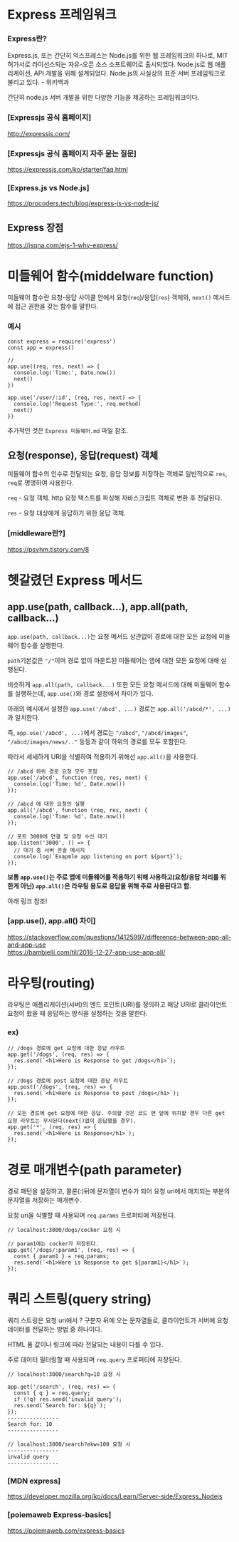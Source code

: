 # Express 프레임워크

### Express란?

Express.js, 또는 간단히 익스프레스는 Node.js를 위한 웹 프레임워크의 하나로, MIT 허가서로 라이선스되는 자유-오픈 소스 소프트웨어로 출시되었다. Node.js로 웹 애플리케이션, API 개발을 위해 설계되었다. Node.js의 사실상의 표준 서버 프레임워크로 불리고 있다. - 위키백과

간단히 node.js 서버 개발을 위한 다양한 기능을 제공하는 프레임워크이다.

<!-- Express 사용 이유? -->

### [Expressjs 공식 홈페이지]
http://expressjs.com/

### [Expressjs 공식 홈페이지 자주 묻는 질문]
https://expressjs.com/ko/starter/faq.html

### [Express.js vs Node.js]
https://procoders.tech/blog/express-js-vs-node-js/


## Express 장점

https://jsqna.com/ejs-1-why-express/


# 미들웨어 함수(middelware function)

미들웨어 함수란 요청-응답 사이클 안에서 요청(`req`)/응답(`res`) 객체와, `next()` 메서드에 접근 권한을 갖는 함수를 말한다. 

### 예시
```
const express = require('express')
const app = express()

// 
app.use((req, res, next) => {
  console.log('Time:', Date.now())
  next()
})

app.use('/user/:id', (req, res, next) => {
  console.log('Request Type:', req.method)
  next()
})
```

추가적인 것은 `Express 미들웨어.md` 파일 참조.

## 요청(response), 응답(request) 객체

미들웨어 함수의 인수로 전달되는 요청, 응답 정보를 저장하는 객체로 일반적으로 `res`, `req`로 명명하여 사용한다.

`req` - 요청 객체. http 요청 텍스트를 파싱해 자바스크립트 객체로 변환 후 전달된다.<br>

`res` - 요청 대상에게 응답하기 위한 응답 객체.<br>


### [middleware란?]

https://psyhm.tistory.com/8


# 헷갈렸던 Express 메서드
## app.use(path, callback...),  app.all(path, callback...)
`app.use(path, callback...)`는 요청 메서드 상관없이 경로에 대한 모든 요청에 미들웨어 함수를 실행한다.

`path`기본값은 `"/"`이며 경로 없이 마운트된 미들웨어는 앱에 대한 모든 요청에 ​​대해 실행된다.

비슷하게 `app.all(path, callback...)` 또한 모든 요청 메서드에 대해 미들웨어 함수를 실행하는데, `app.use()`와 경로 설정에서 차이가 있다.

아래의 예시에서 설정한 `app.use('/abcd', ...)` 경로는 `app.all('/abcd/*', ...)`과 일치한다.

즉, `app.use('/abcd', ...)`에서 경로는 `"/abcd"`, `"/abcd/images"`, `"/abcd/images/news/.."` 등등과 같이 하위의 경로를 모두 포함한다. 

따라서 세세하게 URI을 식별하여 적용하기 위해선 `app.all()`을 사용한다.

```
// /abcd 하위 경로 요청 모두 포함
app.use('/abcd', function (req, res, next) {
  console.log('Time: %d', Date.now())
});

// /abcd 에 대한 요청만 실행
app.all('/abcd', function (req, res, next) {
  console.log('Time: %d', Date.now())
});

// 포트 3000에 연결 및 요청 수신 대기
app.listen('3000', () => {
  // 대기 중 서버 콘솔 메시지
  console.log(`Exapmle app listening on port ${port}`);
});
```
**보통 `app.use()`는 주로 앱에 미들웨어를 적용하기 위해 사용하고(요청/응답 처리를 위한게 아닌) `app.all()`은 라우팅 용도로 응답을 위해 주로 사용된다고 함.**

아래 링크 참조!

### [app.use(), app.all() 차이]
https://stackoverflow.com/questions/14125997/difference-between-app-all-and-app-use <br>
https://bambielli.com/til/2016-12-27-app-use-app-all/

# 라우팅(routing)

라우팅은 애플리케이션(서버)의 엔드 포인트(URI)를 정의하고 해당 URI로 클라이언트 요청이 왔을 때 응답하는 방식을 설정하는 것을 말한다.

### ex)

```
// /dogs 경로에 get 요청에 대한 응답 라우트
app.get('/dogs', (req, res) => {
  res.send(`<h1>Here is Response to get /dogs</h1>`);
});

// /dogs 경로에 post 요청에 대한 응답 라우트
app.post('/dogs', (req, res) => {
  res.send(`<h1>Here is Response to post /dogs</h1>`);
});

// 모든 경로에 get 요청에 대한 응답. 주의할 것은 코드 맨 앞에 위치할 경우 다른 get 요청 라우트는 무시된다(next()없이 응답했을 경우).
app.get('*', (req, res) => {
  res.send(`<h1>Here is Response</h1>`);
});
```

# 경로 매개변수(path parameter)

경로 패턴을 설정하고, 콜론(:)뒤에 문자열이 변수가 되어 요청 uri에서 매치되는 부분의 문자열을 저장하는 매개변수.

요청 uri을 식별할 때 사용되며 `req.params` 프로퍼티에 저장된다.

```
// localhost:3000/dogs/cocker 요청 시

// param1에는 cocker가 저장된다.
app.get('/dogs/:param1', (req, res) => {
  const { param1 } = req.params;
  res.send(`<h1>Here is Response to get ${param1}</h1>`);
});
```

# 쿼리 스트링(query string)

쿼리 스트링은 요청 uri에서 ? 구분자 뒤에 오는 문자열들로,
클라이언트가 서버에 요청 데이터를 전달하는 방법 중 하나이다.

HTML 폼 값이나 링크에 따라 전달되는 내용이 다를 수 있다.

주로 데이터 필터링할 때 사용되며 `req.query` 프로퍼티에 저장된다.

```
// localhost:3000/search?q=10 요청 시

app.get('/search', (req, res) => {
  const { q } = req.query;
  if (!q) res.send('invalid query');
  res.send(`Search for: ${q}`);
});
----------------
Search for: 10
----------------

// localhost:3000/search?ekw=100 요청 시
----------------
invalid query
----------------
```

### [MDN express] <br>

https://developer.mozilla.org/ko/docs/Learn/Server-side/Express_Nodejs

### [poiemaweb Express-basics] <br>

https://poiemaweb.com/express-basics



